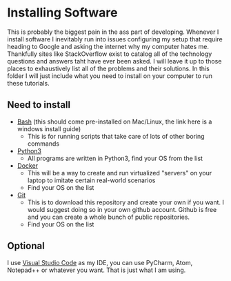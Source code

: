 # Installing Software

This is probably the biggest pain in the ass part of developing. Whenever I install software I inevitably run into issues configuring my setup that require heading to Google and asking the internet why my computer hates me. Thankfully sites like StackOverflow exist to catalog all of the technology questions and answers taht have ever been asked. I will leave it up to those places to exhaustively list all of the problems and their solutions. In this folder I will just include what you need to install on your computer to run these tutorials.

## Need to install

- [Bash](https://itsfoss.com/install-bash-on-windows/) (this should come pre-installed on Mac/Linux, the link here is a windows install guide)
  - This is for running scripts that take care of lots of other boring commands
- [Python3](https://www.python.org/downloads/)
  - All programs are written in Python3, find your OS from the list
- [Docker](https://docs.docker.com/desktop/)
  - This will be a way to create and run virtualized "servers" on your laptop to imitate certain real-world scenarios
  - Find your OS on the list
- [Git](https://git-scm.com/downloads)
  - This is to download this repository and create your own if you want. I would suggest doing so in your own github account. Github is free and you can create a whole bunch of public repositories.
  - Find your OS on the list

## Optional

I use [Visual Studio Code](https://code.visualstudio.com/download) as my IDE, you can use PyCharm, Atom, Notepad++ or whatever you want. That is just what I am using.

